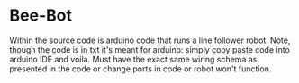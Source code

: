 # Bee-Bot
Within the source code is arduino code that runs a line follower robot.
Note, though the code is in txt it's meant for arduino: simply copy paste code into arduino IDE and voila.
Must have the exact same wiring schema as presented in the code or change ports in code or robot won't function.

